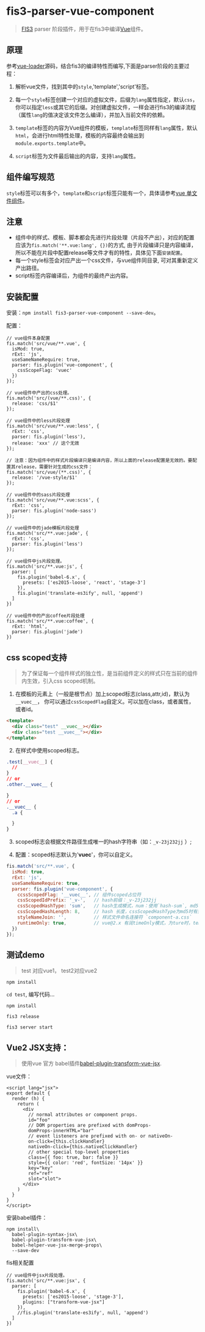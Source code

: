 # fis3-parser-vue-component

> [FIS3](http://fis.baidu.com/) parser 阶段插件，用于在fis3中编译[Vue](http://vuejs.org.cn/)组件。

## 原理

参考[vue-loader](https://github.com/vuejs/vue-loader)源码，结合fis3的编译特性而编写,下面是parser阶段的主要过程：

1. 解析vue文件，找到其中的`style`,'template','script'标签。

2. 每一个`style`标签创建一个对应的虚拟文件，后缀为`lang`属性指定，默认`css`，你可以指定`less`或其它的后缀。对创建虚拟文件，一样会进行fis3的编译流程（属性`lang`的值决定该文件怎么编译），并加入当前文件的依赖。

3. `template`标签的内容为Vue组件的模板，`template`标签同样有`lang`属性，默认`html`，会进行html特性处理，模板的内容最终会输出到`module.exports.template`中。

4. `script`标签为文件最后输出的内容，支持`lang`属性。

## 组件编写规范

`style`标签可以有多个，`template`和`script`标签只能有一个，具体请参考[vue 单文件组件](http://vuejs.org.cn/guide/application.html)。

## 注意

- 组件中的样式、模板、脚本都会先进行片段处理（片段不产出），对应的配置应该为`fis.match('**.vue:lang', {})`的方式, 由于片段编译只是内容编译，所以不能在片段中配置release等文件才有的特性，具体见下面`安装配置`。
- 每一个style标签会对应产出一个css文件，与vue组件同目录, 可对其重新定义产出路径。
- script标签内容编译后，为组件的最终产出内容。

## 安装配置

安装：`npm install fis3-parser-vue-component --save-dev`。

配置：
```javascript:;
// vue组件本身配置
fis.match('src/vue/**.vue', {
  isMod: true,
  rExt: 'js',
  useSameNameRequire: true,
  parser: fis.plugin('vue-component', {
    cssScopeFlag: 'vuec'
  })
});

// vue组件中产出的css处理。
fis.match('src/(vue/**.css)', {
  release: 'css/$1'
});

// vue组件中的less片段处理
fis.match('src/vue/**.vue:less', {
  rExt: 'css',
  parser: fis.plugin('less'),
  release: 'xxx' // 这个无效
});

// 注意：因为组件中的样式片段编译只是编译内容，所以上面的release配置是无效的。要配置其release，需要针对生成的css文件：
fis.match('src/vue/(**.css)', {
  release: '/vue-style/$1'
});

// vue组件中的sass片段处理
fis.match('src/vue/**.vue:scss', {
  rExt: 'css',
  parser: fis.plugin('node-sass')
});

// vue组件中的jade模板片段处理
fis.match('src/**.vue:jade', {
  rExt: 'css',
  parser: fis.plugin('less')
});

// vue组件中js片段处理。
fis.match('src/**.vue:js', {
  parser: [
    fis.plugin('babel-6.x', {
      presets: ['es2015-loose', 'react', 'stage-3']
    }),
    fis.plugin('translate-es3ify', null, 'append')
  ]
})

// vue组件中的产出coffee片段处理
fis.match('src/**.vue:coffee', {
  rExt: 'html',
  parser: fis.plugin('jade')
})
```

## css scoped支持

> 为了保证每一个组件样式的独立性，是当前组件定义的样式只在当前的组件内生效，引入css scoped机制。

1. 在模板的元素上（一般是根节点）加上scoped标志(class,attr,id)，默认为`__vuec__`， 你可以通过`cssScopedFlag`自定义。可以加在class，或者属性，或者id。
```html
<template>
  <div class="test" __vuec__></div>
  <div class="test __vuec__"></div>
</template>
```
2. 在样式中使用scoped标志。
```css
.test[__vuec__] {
  //
}
// or
.other.__vuec__ {

}
// or
.__vuec__ {
  .a {

  }
}
```
3. scoped标志会根据文件路径生成唯一的hash字符串（如：`_v-23j232jj` ）;

4. 配置：scoped标志默认为'__vuec__'，你可以自定义。
```js
fis.match('src/**.vue', {
  isMod: true,
  rExt: 'js',
  useSameNameRequire: true,
  parser: fis.plugin('vue-component', {
    ccssScopedFlag: '__vuec__', // 组件scoped占位符
    cssScopedIdPrefix: '_v-',   // hash前缀：_v-23j232jj
    cssScopedHashType: 'sum',   // hash生成模式，num：使用`hash-sum`, md5: 使用`fis.util.md5`
    cssScopedHashLength: 8,     // hash 长度，cssScopedHashType为md5时有效
    styleNameJoin: '',          // 样式文件命名连接符 `component-a.css`
    runtimeOnly: true,          // vue@2.x 有润timeOnly模式，为ture时，template会在构建时转为render方法
  })
});
```

## 测试demo

> test 对应vue1， test2对应vue2

`npm install`

`cd test`, 编写代码…

`npm install`

`fis3 release`

`fis3 server start`

## Vue2 JSX支持：

> 使用vue 官方 babel插件[babel-plugin-transform-vue-jsx](https://github.com/vuejs/babel-plugin-transform-vue-jsx#usage).

vue文件：
```
<script lang="jsx">
export default {
  render (h) {
    return (
      <div
        // normal attributes or component props.
        id="foo"
        // DOM properties are prefixed with domProps-
        domProps-innerHTML="bar"
        // event listeners are prefixed with on- or nativeOn-
        on-click={this.clickHandler}
        nativeOn-click={this.nativeClickHandler}
        // other special top-level properties
        class={{ foo: true, bar: false }}
        style={{ color: 'red', fontSize: '14px' }}
        key="key"
        ref="ref"
        slot="slot">
      </div>
    )
  }
}
</script>
```

安装babel插件：
```
npm install\
  babel-plugin-syntax-jsx\
  babel-plugin-transform-vue-jsx\
  babel-helper-vue-jsx-merge-props\
  --save-dev
```

fis相关配置
```
// vue组件中jsx片段处理。
fis.match('src/**.vue:jsx', {
  parser: [
    fis.plugin('babel-6.x', {
      presets: ['es2015-loose', 'stage-3'],
      plugins: ["transform-vue-jsx"]
    }),
    //fis.plugin('translate-es3ify', null, 'append')
  ]
})
```
